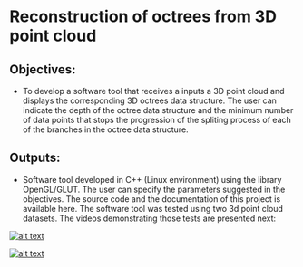 # Reconstruction of octrees from 3D point cloud

## Objectives:

- To develop a software tool that receives a inputs a 3D point cloud and displays the corresponding 3D octrees data structure. The user can indicate the depth of the octree data structure and the minimum number of data points that stops the progression of the spliting process of each of the branches in the octree data structure.



## Outputs:

- Software tool developed in C++ (Linux environment) using the library OpenGL/GLUT. The user can specify the parameters suggested in the objectives. The source code and the documentation of this project is available here. The software tool was tested using two 3d point cloud datasets. The videos demonstrating those tests are presented next:


[![alt text](https://img.youtube.com/vi/ttVZqsft5TA/0.jpg)](https://youtu.be/ttVZqsft5TA)


[![alt text](https://img.youtube.com/vi/iQ7Tu-Sr8IY/0.jpg)](https://youtu.be/iQ7Tu-Sr8IY)
